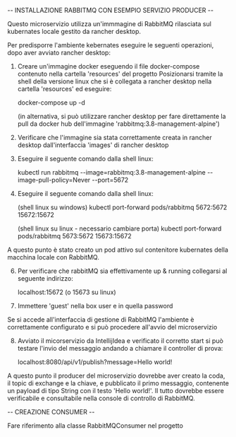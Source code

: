 -- INSTALLAZIONE RABBITMQ CON ESEMPIO SERVIZIO PRODUCER --

Questo microservizio utilizza un'immmagine di RabbitMQ rilasciata sul kubernates locale gestito da rancher desktop.

Per predisporre l'ambiente kebernates eseguire le seguenti operazioni, dopo aver avviato rancher desktop:

1) Creare un'immagine docker eseguendo il file docker-compose contenuto nella cartella 'resources' del progetto
   Posizionarsi tramite la shell della versione linux che si è collegata a rancher desktop nella cartella 'resources' ed eseguire:

   docker-compose up -d

   (in alternativa, si può utilizzare rancher desktop per fare direttamente la pull da docker hub dell'immagine 'rabbitmq:3.8-management-alpine')
   
3) Verificare che l'immagine sia stata correttamente creata in rancher desktop dall'interfaccia 'images' di rancher desktop

4) Eseguire il seguente comando dalla shell linux:

   kubectl run rabbitmq --image=rabbitmq:3.8-management-alpine --image-pull-policy=Never --port=5672

5) Eseguire il seguente comando dalla shell linux:

   (shell linux su windows)
   kubectl port-forward pods/rabbitmq 5672:5672 15672:15672

   (shell linux su linux - necessario cambiare porta)
   kubectl port-forward pods/rabbitmq 5673:5672 15673:15672

A questo punto è stato creato un pod attivo sul contenitore kubernates della macchina locale con RabbitMQ.

6) Per verificare che rabbitMQ sia effettivamente up & running collegarsi al seguente indirizzo:

   localhost:15672 (o 15673 su linux)

7) Immettere 'guest' nella box user e in quella password

Se si accede all'interfaccia di gestione di RabbitMQ l'ambiente è correttamente configurato e si può procedere all'avvio del microservizio

8) Avviato il micorservizio da IntellijIdea e verificato il corretto start si può testare l'invio del messaggio andando a chiamare il controller di prova:

   localhost:8080/api/v1/publish?message=Hello world!

A questo punto il producer del microservizio dovrebbe aver creato la coda, il topic di exchange e la chiave, e pubblicato il primo messaggio, 
contenente un payload di tipo String con il testo 'Hello world!'. Il tutto dovrebbe essere verificabile e consultabile nella console di controllo 
di RabbitMQ.
   
-- CREAZIONE CONSUMER --

Fare riferimento alla classe RabbitMQConsumer nel progetto

